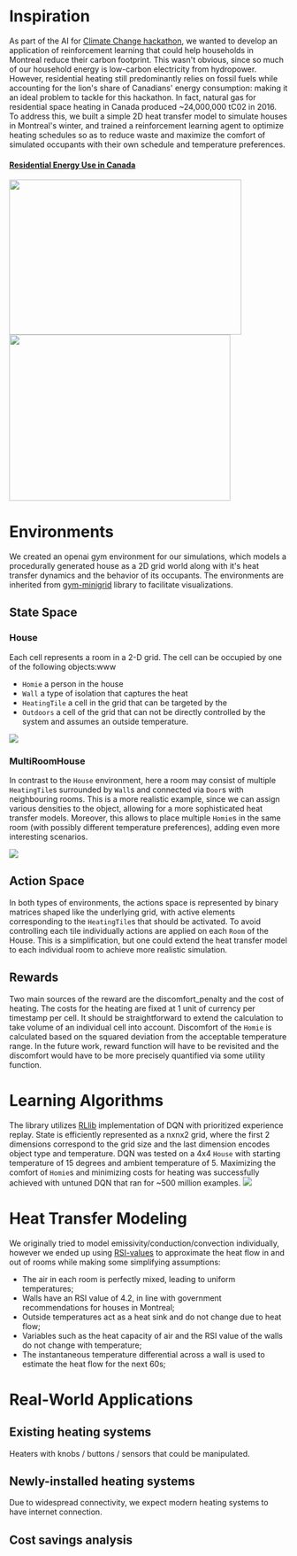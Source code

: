 # Inspiration

As part of the AI for [Climate Change hackathon](https://github.com/ai-launchlab/ccai-hackathon-2019), we wanted to develop an application of reinforcement learning that could help households in Montreal reduce their carbon footprint. This wasn't obvious, since so much of our household energy is low-carbon electricity from hydropower. However, residential heating still predominantly relies on fossil fuels while accounting for the lion's share of Canadians' energy consumption: making it an ideal problem to tackle for this hackathon. In fact, natural gas for residential space heating in Canada produced ~24,000,000 tC02 in 2016. To address this, we built a simple 2D heat transfer model to simulate houses in Montreal's winter, and trained a reinforcement learning agent to optimize heating schedules so as to reduce waste and maximize the comfort of simulated occupants with their own schedule and temperature preferences.

#### [Residential Energy Use in Canada](https://www.nrcan.gc.ca/energy-and-greenhouse-gas-emissions-ghgs/20063#L1)

<img src="https://www.nrcan.gc.ca/sites/www.nrcan.gc.ca/files/energy/energy_fact/residential-appliance-2016_2019.png" width="420" height="280"> <img src="https://www.nrcan.gc.ca/sites/www.nrcan.gc.ca/files/energy/energy_fact/space-heating-2016_2019.png" width="400" height="300">

# Environments
We created an openai gym environment for our simulations, which models a procedurally generated house as a 2D grid world along with it's heat transfer dynamics and the behavior of its occupants. The environments are inherited from [gym-minigrid](https://github.com/maximecb/gym-minigrid) library to facilitate visualizations.

## State Space
### House
Each cell represents a room in a 2-D grid. The cell can be occupied by one of the following objects:www
- `Homie` a person in the house
- `Wall` a type of isolation that captures the heat 
- `HeatingTile` a cell in the grid that can be targeted by the 
- `Outdoors` a cell of the grid that can not be directly controlled by the system and assumes an outside temperature.

![](assets/4rooms.gif)

### MultiRoomHouse
In contrast to the `House` environment, here a room may consist of multiple `HeatingTile`s surrounded by `Wall`s and connected via `Door`s with neighbouring rooms. This is a more realistic example, since we can assign various densities to the object, allowing for a more sophisticated heat transfer models.
Moreover, this allows to place multiple `Homie`s in the same room (with possibly different temperature preferences), adding even more interesting scenarios. 

![](assets/multi_room.gif)

## Action Space
In both types of environments, the actions space is represented by binary matrices shaped like the underlying grid, with active elements corresponding to the `HeatingTile`s that should be activated. To avoid controlling each tile individually actions are applied on each `Room` of the House. This is a simplification, but one could extend the heat transfer model to each individual room to achieve more realistic simulation.

## Rewards
Two main sources of the reward are the discomfort_penalty and the cost of heating.
The costs for the heating are fixed at 1 unit of currency per timestamp per cell. It should be straightforward to extend the calculation to take volume of an individual cell into account. 
Discomfort of the `Homie` is calculated based on the squared deviation from the acceptable temperature range.
In the future work, reward function will have to be revisited and the discomfort would have to be more precisely quantified via some utility function.

# Learning Algorithms

The library utilizes [RLlib](https://ray.readthedocs.io/en/latest/rllib.html) implementation of DQN with prioritized experience replay.
State is efficiently represented as a nxnx2 grid, where the first 2 dimensions correspond to the grid size and the last dimension encodes object type and temperature.
DQN was tested on a 4x4 `House` with starting temperature of 15 degrees and ambient temperature of 5. Maximizing the comfort of `Homie`s and minimizing costs for heating was successfully achieved with untuned DQN that ran for ~500 million examples.
![](assets/learning_curves.png)


# Heat Transfer Modeling
We originally tried to model emissivity/conduction/convection individually, however we ended up using [RSI-values](https://en.wikipedia.org/wiki/R-value_(insulation)) to approximate the heat flow in and out of rooms while making some simplifying assumptions:  
- The air in each room is perfectly mixed, leading to uniform temperatures;
- Walls have an RSI value of 4.2, in line with government recommendations for houses in Montreal;
- Outside temperatures act as a heat sink and do not change due to heat flow;
- Variables such as the heat capacity of air and the RSI value of the walls do not change with temperature;
- The instantaneous temperature differential across a wall is used to estimate the heat flow for the next 60s;


# Real-World Applications


## Existing heating systems
Heaters with knobs / buttons / sensors that could be manipulated.


## Newly-installed heating systems
Due to widespread connectivity, we expect modern heating systems to have internet connection.

## Cost savings analysis

